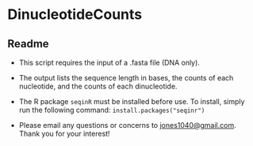 # DinucleotideCounts

## Readme

- This script requires the input of a .fasta file (DNA only).  

- The output lists the sequence length in bases, the counts of each nucleotide, and the counts of each dinucleotide.  

- The R package `seqinR` must be installed before use. To install, simply run the following command: `install.packages("seqinr")`  

- Please email any questions or concerns to jones1040@gmail.com. Thank you for your interest!  
